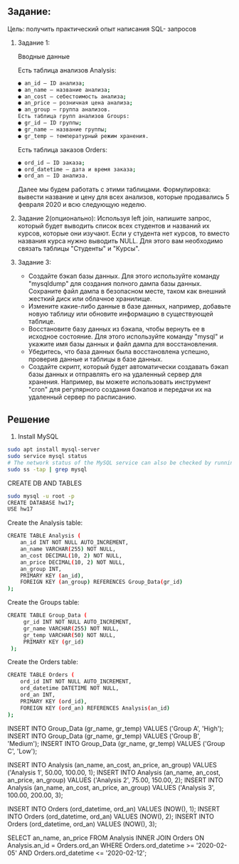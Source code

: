 ## Задание:
Цель: получить практический опыт написания SQL- запросов
1. Задание 1: 

   Вводные данные

   Есть таблица анализов Analysis:
   ```bash
   ● an_id — ID анализа;
   ● an_name — название анализа;
   ● an_cost — себестоимость анализа;
   ● an_price — розничная цена анализа;
   ● an_group — группа анализов.
   Есть таблица групп анализов Groups:
   ● gr_id — ID группы;
   ● gr_name — название группы;
   ● gr_temp — температурный режим хранения.
   ```
   Есть таблица заказов Orders:
   ```bash
   ● ord_id — ID заказа;
   ● ord_datetime — дата и время заказа;
   ● ord_an — ID анализа.
   ```
   Далее мы будем работать с этими таблицами.
   Формулировка: вывести название и цену для всех анализов, которые
   продавались 5 февраля 2020 и всю следующую неделю.

2. Задание 2(опционально):
   Используя left join, напишите запрос, который будет выводить список всех
   студентов и названий их курсов, которые они изучают. Если у студента нет
   курсов, то вместо названия курса нужно выводить NULL. Для этого вам
   необходимо связать таблицы "Студенты" и "Курсы".

3. Задание 3:

   * Создайте бэкап базы данных. Для этого используйте команду
   "mysqldump" для создания полного дампа базы данных. Сохраните файл
   дампа в безопасном месте, таком как внешний жесткий диск или облачное
   хранилище.
   * Измените какие-либо данные в базе данных, например, добавьте новую
   таблицу или обновите информацию в существующей таблице.
   * Восстановите базу данных из бэкапа, чтобы вернуть ее в исходное
   состояние. Для этого используйте команду "mysql" и укажите имя базы
   данных и файл дампа для восстановления.
   * Убедитесь, что база данных была восстановлена успешно, проверив
   данные и таблицы в базе данных.
   * Создайте скрипт, который будет автоматически создавать бэкап базы
   данных и отправлять его на удаленный сервер для хранения. Например, вы
   можете использовать инструмент "cron" для регулярного создания бэкапов и передачи их на удаленный сервер по расписанию.
   
## Решение
1. Install MySQL
```bash
sudo apt install mysql-server
sudo service mysql status
# The network status of the MySQL service can also be checked by running the ss command at the terminal prompt:
sudo ss -tap | grep mysql
```
CREATE DB AND TABLES
```bash
sudo mysql -u root -p
CREATE DATABASE hw17;
USE hw17
```

Create the Analysis table:
```bash
CREATE TABLE Analysis (
    an_id INT NOT NULL AUTO_INCREMENT,
    an_name VARCHAR(255) NOT NULL,
    an_cost DECIMAL(10, 2) NOT NULL,
    an_price DECIMAL(10, 2) NOT NULL,
    an_group INT,
    PRIMARY KEY (an_id),
    FOREIGN KEY (an_group) REFERENCES Group_Data(gr_id)
);
```
Create the Groups table:
```bash
CREATE TABLE Group_Data (
     gr_id INT NOT NULL AUTO_INCREMENT,
     gr_name VARCHAR(255) NOT NULL,
     gr_temp VARCHAR(50) NOT NULL,
     PRIMARY KEY (gr_id)
 );
```
Create the Orders table:
```bash
CREATE TABLE Orders (
    ord_id INT NOT NULL AUTO_INCREMENT,
    ord_datetime DATETIME NOT NULL,
    ord_an INT,
    PRIMARY KEY (ord_id),
    FOREIGN KEY (ord_an) REFERENCES Analysis(an_id)
);
```

INSERT INTO Group_Data (gr_name, gr_temp) VALUES ('Group A', 'High');
INSERT INTO Group_Data (gr_name, gr_temp) VALUES ('Group B', 'Medium');
INSERT INTO Group_Data (gr_name, gr_temp) VALUES ('Group C', 'Low');

INSERT INTO Analysis (an_name, an_cost, an_price, an_group) VALUES ('Analysis 1', 50.00, 100.00, 1);
INSERT INTO Analysis (an_name, an_cost, an_price, an_group) VALUES ('Analysis 2', 75.00, 150.00, 2);
INSERT INTO Analysis (an_name, an_cost, an_price, an_group) VALUES ('Analysis 3', 100.00, 200.00, 3);

INSERT INTO Orders (ord_datetime, ord_an) VALUES (NOW(), 1);
INSERT INTO Orders (ord_datetime, ord_an) VALUES (NOW(), 2);
INSERT INTO Orders (ord_datetime, ord_an) VALUES (NOW(), 3);

SELECT an_name, an_price
FROM Analysis
INNER JOIN Orders ON Analysis.an_id = Orders.ord_an
WHERE Orders.ord_datetime >= '2020-02-05' AND Orders.ord_datetime <= '2020-02-12';
